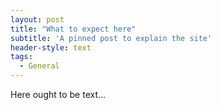 ```yaml
---
layout: post
title: "What to expect here"
subtitle: 'A pinned post to explain the site'
header-style: text
tags:
  - General
---
```


Here ought to be text...
